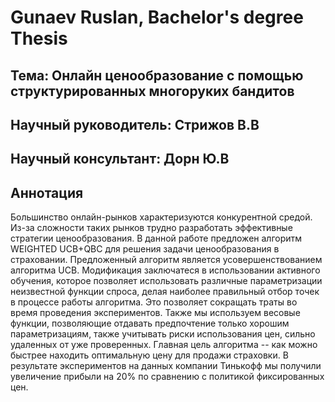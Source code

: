 # Gunaev Ruslan, Bachelor's degree Thesis

## Тема: Онлайн ценообразование с помощью структурированных многоруких бандитов

## Научный руководитель: Стрижов В.В
## Научный консультант: Дорн Ю.В

## Аннотация

Большинство онлайн-рынков характеризуются конкурентной средой. Из-за сложности таких рынков трудно разработать эффективные стратегии ценообразования. В данной работе предложен алгоритм WEIGHTED UCB+QBC для решения задачи ценообразования в страховании. Предложенный алгоритм является усовершенствованием алгоритма UCB. Модификация заключатеся в использовании активного обучения, которое позволяет использовать различные параметризации неизвестной функции спроса, делая наиболее правильный отбор точек в процессе работы алгоритма. Это позволяет сокращать траты во время проведения экспериментов. Также мы используем весовые функции, позволяющие отдавать предпочтение только хорошим параметризациям, также учитывать риски использования цен, сильно удаленных от уже проверенных. Главная цель алгоритма -- как можно быстрее находить оптимальную цену для продажи страховки. В результате экспериментов на данных компании Тинькофф мы получили увеличение прибыли на 20% по сравнению с политикой фиксированных цен. 



